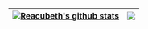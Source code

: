 | <a href="https://github.com/anuraghazra/github-readme-stats"><img align="center" src="https://github-readme-stats.vercel.app/api?username=xyjigsaw&show_icons=true&title_color=fff&icon_color=79ff97&text_color=9f9f9f&bg_color=151515&hide_border=true&hide=contribs" alt="Reacubeth's github stats" /></a> | <a href="https://github.com/anuraghazra/github-readme-stats"><img align="center" src="https://github-readme-stats.vercel.app/api/top-langs/?username=xyjigsaw&layout=compact&show_icons=true&title_color=fff&icon_color=79ff97&text_color=9f9f9f&bg_color=151515&hide_border=true" /></a> |
| ------------- | ------------- |


<!--
**xyjigsaw/xyjigsaw** is a ✨ _special_ ✨ repository because its `README.md` (this file) appears on your GitHub profile.

Here are some ideas to get you started:

- 🔭 I’m currently working on ...
- 🌱 I’m currently learning ...
- 👯 I’m looking to collaborate on ...
- 🤔 I’m looking for help with ...
- 💬 Ask me about ...
- 📫 How to reach me: ...
- 😄 Pronouns: ...
- ⚡ Fun fact: ...
-->
